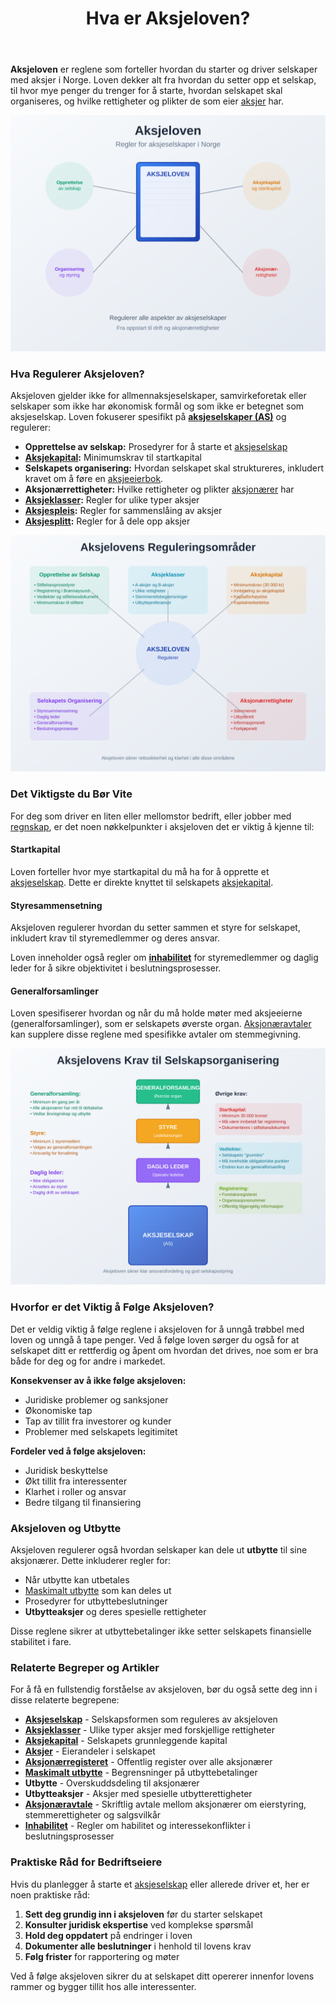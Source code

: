 ﻿---
title: "Hva er Aksjeloven?"
seoTitle: "Hva er Aksjeloven?"
meta_description: '**Aksjeloven** er reglene som forteller hvordan du starter og driver selskaper med aksjer i Norge. Loven dekker alt fra hvordan du setter opp et selskap, til hv...'
slug: hva-er-aksjeloven
type: blog
layout: pages/single
---

**Aksjeloven** er reglene som forteller hvordan du starter og driver selskaper med aksjer i Norge. Loven dekker alt fra hvordan du setter opp et selskap, til hvor mye penger du trenger for å starte, hvordan selskapet skal organiseres, og hvilke rettigheter og plikter de som eier [aksjer](/blogs/regnskap/hva-er-en-aksje "Hva er en Aksje? En Enkel Forklaring") har.

![Illustrasjon som viser aksjelovens hovedområder](hva-er-aksjeloven-image.svg)

### Hva Regulerer Aksjeloven?

Aksjeloven gjelder ikke for allmennaksjeselskaper, samvirkeforetak eller selskaper som ikke har økonomisk formål og som ikke er betegnet som aksjeselskap. Loven fokuserer spesifikt på **[aksjeselskaper (AS)](/blogs/regnskap/hva-er-et-aksjeselskap "Hva er et Aksjeselskap? Komplett Guide til Selskapsformen")** og regulerer:

- **Opprettelse av selskap:** Prosedyrer for å starte et [aksjeselskap](/blogs/regnskap/hva-er-et-aksjeselskap "Hva er et Aksjeselskap? Komplett Guide til Selskapsformen")
- **[Aksjekapital](/blogs/regnskap/hva-er-aksjekapital "Hva er Aksjekapital? Krav og Forklaring"):** Minimumskrav til startkapital
- **Selskapets organisering:** Hvordan selskapet skal struktureres, inkludert kravet om å føre en [aksjeeierbok](/blogs/regnskap/hva-er-en-aksjeeierbok "Hva er en Aksjeeierbok? En Komplett Guide").
- **Aksjonærrettigheter:** Hvilke rettigheter og plikter [aksjonærer](/blogs/regnskap/hva-er-en-aksjonaer "Hva er en Aksjonær? En Komplett Guide") har
- **[Aksjeklasser](/blogs/regnskap/hva-er-aksjeklasser "Hva er Aksjeklasser? A-aksjer og B-aksjer Forklart"):** Regler for ulike typer aksjer
- **[Aksjespleis](/blogs/regnskap/hva-er-aksjespleis "Hva er Aksjespleis? En Detaljert Guide"):** Regler for sammenslåing av aksjer
- **[Aksjesplitt](/blogs/regnskap/hva-er-aksjesplitt "Hva er en Aksjesplitt? En Komplett Guide"):** Regler for å dele opp aksjer

![Oversikt over aksjelovens reguleringsområder](aksjeloven-omrader.svg)

### Det Viktigste du Bør Vite

For deg som driver en liten eller mellomstor bedrift, eller jobber med [regnskap](/blogs/regnskap/hva-er-regnskap "Hva er Regnskap? En komplett guide"), er det noen nøkkelpunkter i aksjeloven det er viktig å kjenne til:

#### Startkapital
Loven forteller hvor mye startkapital du må ha for å opprette et [aksjeselskap](/blogs/regnskap/hva-er-et-aksjeselskap "Hva er et Aksjeselskap? Komplett Guide til Selskapsformen"). Dette er direkte knyttet til selskapets [aksjekapital](/blogs/regnskap/hva-er-aksjekapital "Hva er Aksjekapital? Krav og Forklaring").

#### Styresammensetning
Aksjeloven regulerer hvordan du setter sammen et styre for selskapet, inkludert krav til styremedlemmer og deres ansvar.

Loven inneholder også regler om **[inhabilitet](/blogs/regnskap/inhabilitet "Hva er Inhabilitet i Regnskap?")** for styremedlemmer og daglig leder for å sikre objektivitet i beslutningsprosesser.

#### Generalforsamlinger
Loven spesifiserer hvordan og når du må holde møter med aksjeeierne (generalforsamlinger), som er selskapets øverste organ. [Aksjonæravtaler](/blogs/regnskap/aksjonaeravtale "Hva er en Aksjonæravtale? En Omfattende Guide til Aksjonæravtaler i Norge") kan supplere disse reglene med spesifikke avtaler om stemmegivning.

![Illustrasjon av aksjelovens krav til selskapsorganisering](aksjeloven-krav.svg)

### Hvorfor er det Viktig å Følge Aksjeloven?

Det er veldig viktig å følge reglene i aksjeloven for å unngå trøbbel med loven og unngå å tape penger. Ved å følge loven sørger du også for at selskapet ditt er rettferdig og åpent om hvordan det drives, noe som er bra både for deg og for andre i markedet.

**Konsekvenser av å ikke følge aksjeloven:**
- Juridiske problemer og sanksjoner
- Økonomiske tap
- Tap av tillit fra investorer og kunder
- Problemer med selskapets legitimitet

**Fordeler ved å følge aksjeloven:**
- Juridisk beskyttelse
- Økt tillit fra interessenter
- Klarhet i roller og ansvar
- Bedre tilgang til finansiering

### Aksjeloven og Utbytte

Aksjeloven regulerer også hvordan selskaper kan dele ut **utbytte** til sine aksjonærer. Dette inkluderer regler for:

- Når utbytte kan utbetales
- [Maskimalt utbytte](/blogs/regnskap/maskimalt-utbytte "Maskimalt Utbytte - Komplett Guide til Utbytteregler og Beregning") som kan deles ut
- Prosedyrer for utbyttebeslutninger
- **Utbytteaksjer** og deres spesielle rettigheter

Disse reglene sikrer at utbyttebetalinger ikke setter selskapets finansielle stabilitet i fare.

### Relaterte Begreper og Artikler

For å få en fullstendig forståelse av aksjeloven, bør du også sette deg inn i disse relaterte begrepene:

- **[Aksjeselskap](/blogs/regnskap/hva-er-et-aksjeselskap "Hva er et Aksjeselskap? Komplett Guide til Selskapsformen")** - Selskapsformen som reguleres av aksjeloven
- **[Aksjeklasser](/blogs/regnskap/hva-er-aksjeklasser "Hva er Aksjeklasser? A-aksjer og B-aksjer Forklart")** - Ulike typer aksjer med forskjellige rettigheter
- **[Aksjekapital](/blogs/regnskap/hva-er-aksjekapital "Hva er Aksjekapital? Krav og Forklaring")** - Selskapets grunnleggende kapital
- **[Aksjer](/blogs/regnskap/hva-er-en-aksje "Hva er en Aksje? En Enkel Forklaring")** - Eierandeler i selskapet
- **[Aksjonærregisteret](/blogs/regnskap/hva-er-aksjonaerregisteret "Hva er Aksjonærregisteret? Komplett Guide til Norges Aksjonærregister")** - Offentlig register over alle aksjonærer
- **[Maskimalt utbytte](/blogs/regnskap/maskimalt-utbytte "Maskimalt Utbytte - Komplett Guide til Utbytteregler og Beregning")** - Begrensninger på utbyttebetalinger
- **Utbytte** - Overskuddsdeling til aksjonærer
- **Utbytteaksjer** - Aksjer med spesielle utbytterettigheter
 - **[Aksjonæravtale](/blogs/regnskap/aksjonaeravtale "Hva er en Aksjonæravtale? En Omfattende Guide til Aksjonæravtaler")** - Skriftlig avtale mellom aksjonærer om eierstyring, stemmerettigheter og salgsvilkår
 - **[Inhabilitet](/blogs/regnskap/inhabilitet "Hva er Inhabilitet i Regnskap?")** - Regler om habilitet og interessekonflikter i beslutningsprosesser

### Praktiske Råd for Bedriftseiere

Hvis du planlegger å starte et [aksjeselskap](/blogs/regnskap/hva-er-et-aksjeselskap "Hva er et Aksjeselskap? Komplett Guide til Selskapsformen") eller allerede driver et, her er noen praktiske råd:

1. **Sett deg grundig inn i aksjeloven** før du starter selskapet
2. **Konsulter juridisk ekspertise** ved komplekse spørsmål
3. **Hold deg oppdatert** på endringer i loven
4. **Dokumenter alle beslutninger** i henhold til lovens krav
5. **Følg frister** for rapportering og møter

Ved å følge aksjeloven sikrer du at selskapet ditt opererer innenfor lovens rammer og bygger tillit hos alle interessenter.












